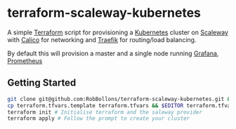 # terraform-scaleway-kubernetes

A simple [Terraform](https://terraform.io) script for provisioning a [Kubernetes](http://kubernetes.io) cluster on [Scaleway](https://scaleway.com) with [Calico](https://www.projectcalico.org/) for networking and [Traefik](https://traefik.io) for routing/load balancing.

By default this will provision a master and a single node running [Grafana](https://grafana.com/), [Prometheus](https://prometheus.io/)

## Getting Started

```bash
git clone git@github.com:RobBollons/terraform-scaleway-kubernetes.git && cd terraform-scaleway-kubernetes # Clone down the repo
cp terraform.tfvars.template terraform.tfvars && $EDITOR terraform.tfvars # Create and edit the tfvars file with your own values
terraform init # Initialise terraform and the saleway provider
terraform apply # Follow the prompt to create your cluster
```
